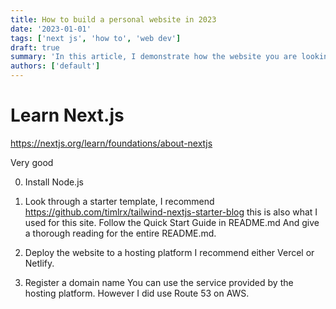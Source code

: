 ```yaml
---
title: How to build a personal website in 2023
date: '2023-01-01'
tags: ['next js', 'how to', 'web dev']
draft: true
summary: 'In this article, I demonstrate how the website you are looking at is developed.'
authors: ['default']
---
```


# Learn Next.js

https://nextjs.org/learn/foundations/about-nextjs

Very good

0. Install Node.js
1. Look through a starter template, I recommend
   https://github.com/timlrx/tailwind-nextjs-starter-blog
   this is also what I used for this site.
   Follow the Quick Start Guide in README.md
   And give a thorough reading for the entire README.md.

2. Deploy the website to a hosting platform
   I recommend either Vercel or Netlify.
3. Register a domain name
   You can use the service provided by the hosting platform.
   However I did use Route 53 on AWS.
